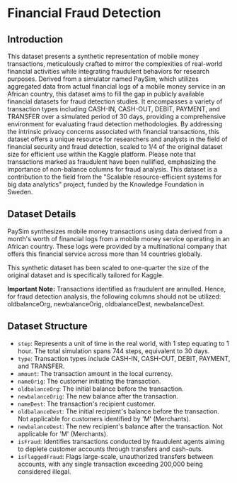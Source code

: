# Financial Fraud Detection

## Introduction

This dataset presents a synthetic representation of mobile money transactions, meticulously crafted to mirror the complexities of real-world financial activities while integrating fraudulent behaviors for research purposes. Derived from a simulator named PaySim, which utilizes aggregated data from actual financial logs of a mobile money service in an African country, this dataset aims to fill the gap in publicly available financial datasets for fraud detection studies. It encompasses a variety of transaction types including CASH-IN, CASH-OUT, DEBIT, PAYMENT, and TRANSFER over a simulated period of 30 days, providing a comprehensive environment for evaluating fraud detection methodologies. By addressing the intrinsic privacy concerns associated with financial transactions, this dataset offers a unique resource for researchers and analysts in the field of financial security and fraud detection, scaled to 1/4 of the original dataset size for efficient use within the Kaggle platform. Please note that transactions marked as fraudulent have been nullified, emphasizing the importance of non-balance columns for fraud analysis. This dataset is a contribution to the field from the "Scalable resource-efficient systems for big data analytics" project, funded by the Knowledge Foundation in Sweden.

## Dataset Details

PaySim synthesizes mobile money transactions using data derived from a month's worth of financial logs from a mobile money service operating in an African country. These logs were provided by a multinational company that offers this financial service across more than 14 countries globally.

This synthetic dataset has been scaled to one-quarter the size of the original dataset and is specifically tailored for Kaggle.

**Important Note:** Transactions identified as fraudulent are annulled. Hence, for fraud detection analysis, the following columns should not be utilized: oldbalanceOrg, newbalanceOrig, oldbalanceDest, newbalanceDest.

## Dataset Structure

- `step`: Represents a unit of time in the real world, with 1 step equating to 1 hour. The total simulation spans 744 steps, equivalent to 30 days.
- `type`: Transaction types include CASH-IN, CASH-OUT, DEBIT, PAYMENT, and TRANSFER.
- `amount`: The transaction amount in the local currency.
- `nameOrig`: The customer initiating the transaction.
- `oldbalanceOrg`: The initial balance before the transaction.
- `newbalanceOrig`: The new balance after the transaction.
- `nameDest`: The transaction's recipient customer.
- `oldbalanceDest`: The initial recipient's balance before the transaction. Not applicable for customers identified by 'M' (Merchants).
- `newbalanceDest`: The new recipient's balance after the transaction. Not applicable for 'M' (Merchants).
- `isFraud`: Identifies transactions conducted by fraudulent agents aiming to deplete customer accounts through transfers and cash-outs.
- `isFlaggedFraud`: Flags large-scale, unauthorized transfers between accounts, with any single transaction exceeding 200,000 being considered illegal.
